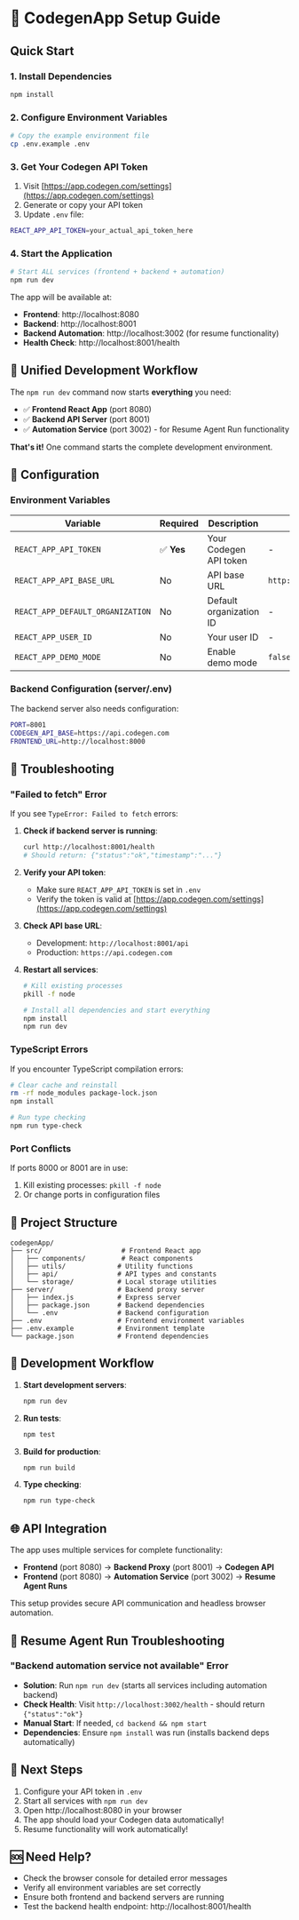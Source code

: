 # 🚀 CodegenApp Setup Guide

## Quick Start

### 1. Install Dependencies
```bash
npm install
```

### 2. Configure Environment Variables
```bash
# Copy the example environment file
cp .env.example .env
```

### 3. Get Your Codegen API Token
1. Visit [https://app.codegen.com/settings](https://app.codegen.com/settings)
2. Generate or copy your API token
3. Update `.env` file:
```bash
REACT_APP_API_TOKEN=your_actual_api_token_here
```

### 4. Start the Application
```bash
# Start ALL services (frontend + backend + automation)
npm run dev
```

The app will be available at:
- **Frontend**: http://localhost:8080
- **Backend**: http://localhost:8001
- **Backend Automation**: http://localhost:3002 (for resume functionality)
- **Health Check**: http://localhost:8001/health

## 🚀 **Unified Development Workflow**

The `npm run dev` command now starts **everything** you need:
- ✅ **Frontend React App** (port 8080)
- ✅ **Backend API Server** (port 8001) 
- ✅ **Automation Service** (port 3002) - for Resume Agent Run functionality

**That's it!** One command starts the complete development environment.

## 🔧 Configuration

### Environment Variables

| Variable | Required | Description | Default |
|----------|----------|-------------|---------|
| `REACT_APP_API_TOKEN` | ✅ **Yes** | Your Codegen API token | - |
| `REACT_APP_API_BASE_URL` | No | API base URL | `http://localhost:8001/api` |
| `REACT_APP_DEFAULT_ORGANIZATION` | No | Default organization ID | - |
| `REACT_APP_USER_ID` | No | Your user ID | - |
| `REACT_APP_DEMO_MODE` | No | Enable demo mode | `false` |

### Backend Configuration (server/.env)

The backend server also needs configuration:
```bash
PORT=8001
CODEGEN_API_BASE=https://api.codegen.com
FRONTEND_URL=http://localhost:8000
```

## 🐛 Troubleshooting

### "Failed to fetch" Error

If you see `TypeError: Failed to fetch` errors:

1. **Check if backend server is running**:
   ```bash
   curl http://localhost:8001/health
   # Should return: {"status":"ok","timestamp":"..."}
   ```

2. **Verify your API token**:
   - Make sure `REACT_APP_API_TOKEN` is set in `.env`
   - Verify the token is valid at [https://app.codegen.com/settings](https://app.codegen.com/settings)

3. **Check API base URL**:
   - Development: `http://localhost:8001/api`
   - Production: `https://api.codegen.com`

4. **Restart all services**:
   ```bash
   # Kill existing processes
   pkill -f node
   
   # Install all dependencies and start everything
   npm install
   npm run dev
   ```

### TypeScript Errors

If you encounter TypeScript compilation errors:
```bash
# Clear cache and reinstall
rm -rf node_modules package-lock.json
npm install

# Run type checking
npm run type-check
```

### Port Conflicts

If ports 8000 or 8001 are in use:
1. Kill existing processes: `pkill -f node`
2. Or change ports in configuration files

## 📁 Project Structure

```
codegenApp/
├── src/                    # Frontend React app
│   ├── components/         # React components
│   ├── utils/             # Utility functions
│   ├── api/               # API types and constants
│   └── storage/           # Local storage utilities
├── server/                # Backend proxy server
│   ├── index.js           # Express server
│   ├── package.json       # Backend dependencies
│   └── .env               # Backend configuration
├── .env                   # Frontend environment variables
├── .env.example           # Environment template
└── package.json           # Frontend dependencies
```

## 🔄 Development Workflow

1. **Start development servers**:
   ```bash
   npm run dev
   ```

2. **Run tests**:
   ```bash
   npm test
   ```

3. **Build for production**:
   ```bash
   npm run build
   ```

4. **Type checking**:
   ```bash
   npm run type-check
   ```

## 🌐 API Integration

The app uses multiple services for complete functionality:
- **Frontend** (port 8080) → **Backend Proxy** (port 8001) → **Codegen API**
- **Frontend** (port 8080) → **Automation Service** (port 3002) → **Resume Agent Runs**

This setup provides secure API communication and headless browser automation.

## 🔧 **Resume Agent Run Troubleshooting**

### "Backend automation service not available" Error
- **Solution**: Run `npm run dev` (starts all services including automation backend)
- **Check Health**: Visit `http://localhost:3002/health` - should return `{"status":"ok"}`
- **Manual Start**: If needed, `cd backend && npm start`
- **Dependencies**: Ensure `npm install` was run (installs backend deps automatically)

## 🎯 Next Steps

1. Configure your API token in `.env`
2. Start all services with `npm run dev`
3. Open http://localhost:8080 in your browser
4. The app should load your Codegen data automatically!
5. Resume functionality will work automatically!

## 🆘 Need Help?

- Check the browser console for detailed error messages
- Verify all environment variables are set correctly
- Ensure both frontend and backend servers are running
- Test the backend health endpoint: http://localhost:8001/health
